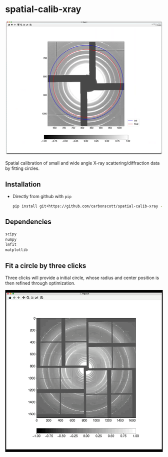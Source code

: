 # spatial-calib-xray

![](./figures/demo.png)

Spatial calibration of small and wide angle X-ray scattering/diffraction data by
fitting circles.  


## Installation

- Directly from github with `pip`

  ```bash
  pip install git+https://github.com/carbonscott/spatial-calib-xray --upgrade --user
  ```


## Dependencies

```bash
scipy
numpy
lmfit
matplotlib
```


## Fit a circle by three clicks

Three clicks will provide a initial circle, whose radius and center position is
then refined through optimization.  

![](./figures/three_clicks.gif)
